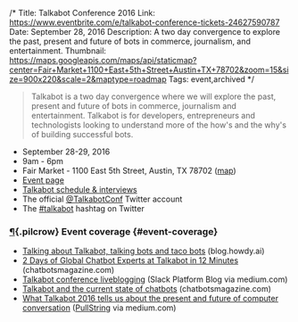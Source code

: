 /*
Title: Talkabot Conference 2016
Link: https://www.eventbrite.com/e/talkabot-conference-tickets-24627590787
Date: September 28, 2016
Description: A two day convergence to explore the past, present and future of bots in commerce, journalism, and entertainment.
Thumbnail: https://maps.googleapis.com/maps/api/staticmap?center=Fair+Market+1100+East+5th+Street+Austin+TX+78702&zoom=15&size=900x220&scale=2&maptype=roadmap
Tags: event,archived
*/


> Talkabot is a two day convergence where we will explore the past, present and future of bots in commerce, journalism and entertainment. Talkabot is for developers, entrepreneurs and technologists looking to understand more of the how's and the why's of building successful bots.

- September 28-29, 2016
- 9am - 6pm
- Fair Market - 1100 East 5th Street, Austin, TX 78702 ([map](https://www.google.com/maps/dir/Current+Location/Fair+Market+1100+East+5th+Street+Austin+TX+78702))
- [Event page](https://www.eventbrite.com/e/talkabot-conference-tickets-24627590787)
- [Talkabot schedule & interviews](https://blog.howdy.ai/talkabot-schedule-interviews-8cb8e3deb190)
- The official [@TalkabotConf](https://twitter.com/TalkabotConf) Twitter account
- The [#talkabot](https://twitter.com/hashtag/talkabot?f=tweets&vertical=default) hashtag on Twitter


### [¶](#event-coverage){.pilcrow} Event coverage {#event-coverage}

- [Talking about Talkabot, talking bots and taco bots](https://blog.howdy.ai/talking-about-talkabot-talking-bots-and-taco-bots-21cb90ac86#.sv3eqwboc) (blog.howdy.ai)
- [2 Days of Global Chatbot Experts at Talkabot in 12 Minutes](https://chatbotsmagazine.com/2-days-of-global-chatbot-experts-at-talkabot-in-12-minutes-f1d7a218823) (chatbotsmagazine.com)
- [Talkabot conference liveblogging](https://medium.com/slack-developer-blog/part-1-talkabot-conference-liveblogging-bcaba3968023) (Slack Platform Blog via medium.com)
- [Talkabot and the current state of chatbots](https://chatbotsmagazine.com/talkabot-3-key-themes-and-takeaways-ff3a9e27f81b) (chatbotsmagazine.com)
- [What Talkabot 2016 tells us about the present and future of computer conversation](https://medium.com/@PullStringInc/what-talkabot-2016-tells-us-about-the-present-and-future-of-computer-conversation-5b51d7116087) ([PullString](https://twitter.com/PullStringInc) via medium.com)
